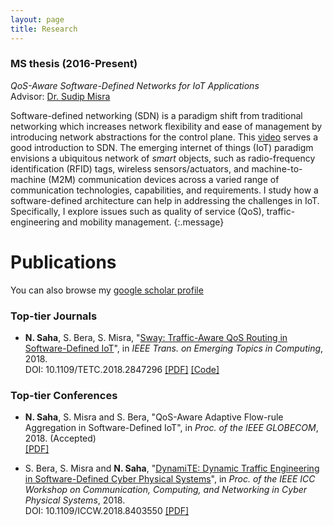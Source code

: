 ```yaml
---
layout: page
title: Research
---
```


### MS thesis (2016-Present)
*QoS-Aware Software-Defined Networks for IoT Applications* <br>
Advisor: [Dr. Sudip Misra](http://cse.iitkgp.ac.in/~smisra/index.html)

Software-defined networking (SDN) is a paradigm shift from traditional networking which increases network flexibility and ease of management by introducing network abstractions for the control plane. This [video](https://youtu.be/WabdXYzCAOU) serves a good introduction to SDN. The emerging internet of things (IoT) paradigm envisions a ubiquitous network of *smart* objects, such as radio-frequency identification (RFID) tags, wireless sensors/actuators, and machine-to-machine (M2M) communication devices across a varied range of communication technologies, capabilities, and requirements. I study how a software-defined architecture can help in addressing the challenges in IoT. Specifically, I explore issues such as quality of service (QoS), traffic-engineering and mobility management.
{:.message}

# Publications

You can also browse my [google scholar profile](https://scholar.google.co.in/citations?hl=en&user=gSAv2FUAAAAJ)
### Top-tier Journals
- **N. Saha**, S. Bera, S. Misra, "[Sway: Traffic-Aware QoS Routing in Software-Defined IoT](https://ieeexplore.ieee.org/document/8385144/)", in *IEEE Trans. on Emerging Topics in Computing*, 2018. <br>
DOI: 10.1109/TETC.2018.2847296 [[PDF]](../assets/Sway.pdf) [[Code]](https://github.com/niloysh/sway) 


### Top-tier Conferences
- **N. Saha**, S. Misra and S. Bera, "QoS-Aware Adaptive Flow-rule Aggregation in Software-Defined IoT", in *Proc. of the IEEE GLOBECOM*, 2018. (Accepted) <br>
[[PDF]](../assets/Dual-Globecom.pdf)

- S. Bera, S. Misra and **N. Saha**, "[DynamiTE: Dynamic Traffic Engineering in Software-Defined Cyber Physical Systems](https://ieeexplore.ieee.org/document/8403550/)", in *Proc. of the IEEE ICC Workshop on Communication, Computing, and Networking in Cyber Physical Systems*, 2018. <br>
DOI: 10.1109/ICCW.2018.8403550 [[PDF]](../assets/DynamiTE.pdf)